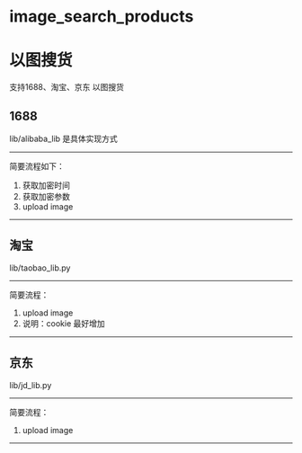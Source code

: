 # image_search_products

以图搜货
==========
支持1688、淘宝、京东 以图搜货

1688
---------
lib/alibaba_lib 是具体实现方式
***
简要流程如下：
1. 获取加密时间
2. 获取加密参数
3. upload image 
***

淘宝
---------
lib/taobao_lib.py
***
简要流程：
1. upload image 
2. 说明：cookie 最好增加
***

京东
---------
lib/jd_lib.py
***
简要流程：
1. upload image 
***



